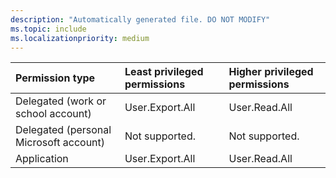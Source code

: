 ```yaml
---
description: "Automatically generated file. DO NOT MODIFY"
ms.topic: include
ms.localizationpriority: medium
---
```


|Permission type|Least privileged permissions|Higher privileged permissions|
|:---|:---|:---|
|Delegated (work or school account)|User.Export.All|User.Read.All|
|Delegated (personal Microsoft account)|Not supported.|Not supported.|
|Application|User.Export.All|User.Read.All|

